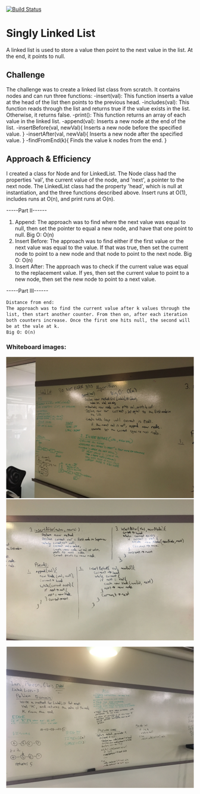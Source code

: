 [![Build Status](https://www.travis-ci.com/ChristopherKnightMerritt/data-structures-and-algorithms.svg?branch=master)](https://www.travis-ci.com/ChristopherKnightMerritt/data-structures-and-algorithms)

# Singly Linked List
A linked list is used to store a value then point to the next value in the list. At the end, it points to null.

## Challenge
The challenge was to create a linked list class from scratch. It contains nodes and can run three functions: 
-insert(val):
    This function inserts a value at the head of the list then points to the previous head.
-includes(val):
    This function reads through the list and returns true if the value exists in the list. Otherwise, it returns false.
-print():
    This function returns an array of each value in the linked list.
-append(val):
    Inserts a new node at the end of the list.
-insertBefore(val, newVal){
    Inserts a new node before the specified value.
} 
-insertAfter(val, newVal){
    Inserts a new node after the specified value.
}
-findFromEnd(k){
    Finds the value k nodes from the end.
}

## Approach & Efficiency
<!-- What approach did you take? Why? What is the Big O space/time for this approach? -->
I created a class for Node and for LinkedList.
The Node class had the properties 'val', the current value of the node, and 'next', a pointer to the next node.
The LinkedList class had the property 'head', which is null at instantiation, and the three functions described above.
Insert runs at O(1), includes runs at O(n), and print runs at O(n).

-----Part II------
1. Append:
    The approach was to find where the next value was equal to null, then set the pointer to equal a new node, and have that one point to null.
    Big O: O(n)
2. Insert Before:
    The approach was to find either if the first value or the next value was equal to the value. If that was true, then set the current node to point to a new node and that node to point to the next node.
    Big O: O(n)
3. Insert After:
    The approach was to check if the current value was equal to the replacement value. If yes, then set the current value to point to a new node, then set the new node to point to a next value.

-----Part III------

    Distance from end:
    The approach was to find the current value after k values through the list, then start another counter. From then on, after each iteration both counters increase. Once the first one hits null, the second will be at the vale at k.
    Big O: O(n)

### Whiteboard images:
![IMG1](../../assets/linkedlist2pt1.jpg)
![IMG2](../../assets/linkedlist2pt2.jpg)

![IMG3](../../assets/linkedlist3.jpg)